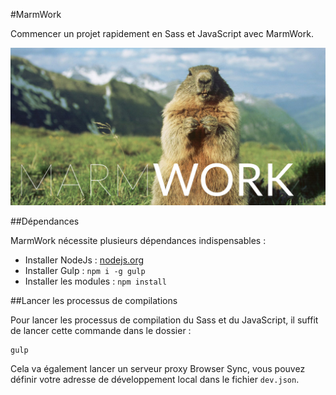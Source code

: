 #MarmWork

Commencer un projet rapidement en Sass et JavaScript avec MarmWork.

![MarmWork](marmwork.jpg "marmwork")

##Dépendances

MarmWork nécessite plusieurs dépendances indispensables :

 - Installer NodeJs : [nodejs.org](http://nodejs.org/)
 - Installer Gulp : `npm i -g gulp`
 - Installer les modules : `npm install`

##Lancer les processus de compilations

Pour lancer les processus de compilation du Sass et du JavaScript, il suffit de lancer cette commande dans le dossier :

```shell
gulp
```

Cela va également lancer un serveur proxy Browser Sync, vous pouvez définir votre adresse de développement local dans le fichier `dev.json`.